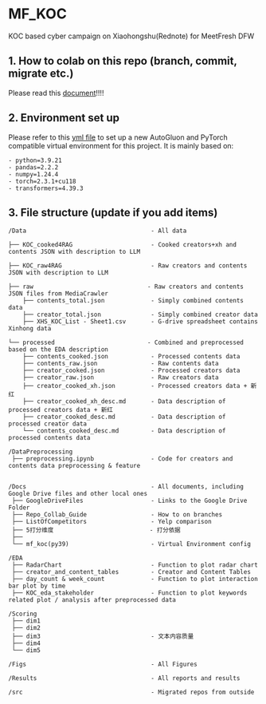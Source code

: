 # MF_KOC
KOC based cyber campaign on Xiaohongshu(Rednote) for MeetFresh DFW 

## 1. How to colab on this repo (branch, commit, migrate etc.)
Please read this [document](./Docs/Repo_Collab_Guide.md)!!!!

## 2. Environment set up
Please refer to this [yml file](./Docs/mf_koc(py39).yaml) to set up a new AutoGluon and PyTorch compatible virtual environment for this project. It is mainly based on:

    - python=3.9.21
    - pandas=2.2.2
    - numpy=1.24.4
    - torch=2.3.1+cu118
    - transformers=4.39.3

## 3. File structure (update if you add items)

    /Data                                   - All data

    ├── KOC_cooked4RAG                      - Cooked creators+xh and contents JSON with description to LLM

    ├── KOC_raw4RAG                         - Raw creators and contents JSON with description to LLM

    ├── raw                                - Raw creators and contents JSON files from MediaCrawler
        ├── contents_total.json             - Simply combined contents data
        ├── creator_total.json              - Simply combined creator data
        ├── XHS_KOC_List - Sheet1.csv       - G-drive spreadsheet contains Xinhong data

    └── processed                          - Combined and preprocessed based on the EDA description
        ├── contents_cooked.json            - Processed contents data
        ├── contents_raw.json               - Raw contents data
        ├── creator_cooked.json             - Processed creators data
        ├── creator_raw.json                - Raw creators data
        ├── creator_cooked_xh.json          - Processed creators data + 新红
        ├── creator_cooked_xh_desc.md       - Data description of processed creators data + 新红
        ├── creator_cooked_desc.md          - Data description of processed creator data
        └── contents_cooked_desc.md         - Data description of processed contents data

    /DataPreprocessing
     ├── preprocessing.ipynb                - Code for creators and contents data preprocessing & feature 
     
    
    /Docs                                   - All documents, including Google Drive files and other local ones
     ├── GoogleDriveFiles                   - Links to the Google Drive Folder
     ├── Repo_Collab_Guide                  - How to on branches
     ├── ListOfCompetitors                  - Yelp comparison
     ├── 5打分维度                           - 打分依据
     ├── 
     └── mf_koc(py39)                       - Virtual Environment config

    /EDA
     ├── RadarChart                         - Function to plot radar chart
     ├── creator_and_content_tables         - Creator and Content Tables
     ├── day_count & week_count             - Function to plot interaction bar plot by time
     ├── KOC_eda_stakeholder                - Function to plot keywords related plot / analysis after preprocessed data

    /Scoring
     ├── dim1
     ├── dim2
     ├── dim3                               - 文本内容质量
     ├── dim4
     └── dim5

    /Figs                                   - All Figures

    /Results                                - All reports and results

    /src                                    - Migrated repos from outside
